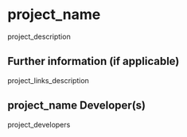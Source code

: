 # project_name

project_description

## Further information (if applicable)

project_links_description

## project_name Developer(s)

project_developers